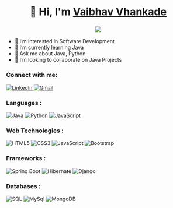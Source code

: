 <h1 align="center">👋 Hi, I'm <a href="https://www.linkedin.com/in/vaibhav-vhankade/" target="_blank"> Vaibhav Vhankade </a></h1>
<h3 align="center"> <img src="https://readme-typing-svg.herokuapp.com?color=0357F7&lines=Java+Developer+%3A)" /> </h3>

- 👀 I’m interested in Software Development
- 🌱 I’m currently learning Java
- 💬 Ask me about Java, Python
- 👯 I’m looking to collaborate on Java Projects

<!---
VaibhavVhankade05/VaibhavVhankade05 is a ✨ special ✨ repository because its `README.md` (this file) appears on your GitHub profile.
You can click the Preview link to take a look at your changes.
--->
<h3 align="left" dir="auto">Connect with me:</h3>

<div align="left" dir="auto">
  <a href="https://www.linkedin.com/in/vaibhav-vhankade/" target="_blank" rel="noopener noreferrer">
    <img src="https://img.shields.io/badge/linkedin-%230077B5.svg?style=for-the-badge&logo=linkedin&logoColor=white" alt="LinkedIn" style="max-width: 100%;">
</a>
  
  <a href="mailto:example@gmail.com" target="_blank" rel="noopener noreferrer">
    <img src="https://img.shields.io/badge/Gmail-D14836?style=for-the-badge&logo=gmail&logoColor=white" alt="Gmail" style="max-width: 100%;">
</a>

</div>

<h3 align="left" dir="auto">Languages :</h3>
<div align="left" dir="auto">
  <img alt="Java" src="https://img.shields.io/badge/Java-ED8B00?style=for-the-badge&logo=openjdk&logoColor=white"/>
  <img alt="Python" src="https://img.shields.io/badge/python-%230769AD.svg?style=for-the-badge&logo=python&logoColor=white"/>
  <img alt="JavaScript" src="https://img.shields.io/badge/javascript-%23323330.svg?style=for-the-badge&logo=javascript&logoColor=%23F7DF1E" style="max-width: 100%;">
</div>

<h3 align="left" dir="auto">Web Technologies :</h3>
<div align="left" dir="auto">
  <img alt="HTML5" src="https://img.shields.io/badge/HTML5-%23E34F26?style=for-the-badge&logo=html5&logoColor=white" style="max-width: 100%;">
  <img alt="CSS3" src="https://img.shields.io/badge/css3-%231572B6.svg?style=for-the-badge&amp;logo=css3&amp;logoColor=white" style="max-width: 100%;">
  <img alt="JavaScript" src="https://img.shields.io/badge/javascript-%23323330.svg?style=for-the-badge&amp;logo=javascript&amp;logoColor=%23F7DF1E" style="max-width: 100%;">
  <img alt="Bootstrap" src="https://img.shields.io/badge/bootstrap-%23563D7C.svg?style=for-the-badge&amp;logo=bootstrap&amp;logoColor=white" style="max-width: 100%;">
</div>

<h3 align="left" dir="auto">Frameworks :</h3>
<div align="left" dir="auto">
  <img alt="Spring Boot" src="https://img.shields.io/badge/Spring_Boot-%236DB33F.svg?style=for-the-badge&logo=spring-boot&logoColor=white" style="max-width: 100%;">
  <img alt="Hibernate" src="https://img.shields.io/badge/Hibernate-%23FF5722.svg?style=for-the-badge&logo=hibernate&logoColor=white" style="max-width: 100%;">
  <img alt="Django" src="https://img.shields.io/badge/django-%230769AD.svg?style=for-the-badge&logo=django&logoColor=white"/>
</div>

<h3 align="left" dir="auto">Databases :</h3>
<div align="left" dir="auto">
  <img alt="SQL" src="https://img.shields.io/badge/SQL-%230075A8.svg?style=for-the-badge&logo=sql&logoColor=white" style="max-width: 100%;">
  <img alt="MySql" src="https://img.shields.io/badge/MySQL-00000F?style=for-the-badge&logo=mysql&logoColor=white"/>
  <img alt="MongoDB" src="https://img.shields.io/badge/MongoDB-4EA94B?style=for-the-badge&logo=mongodb&logoColor=white"/>
</div>
